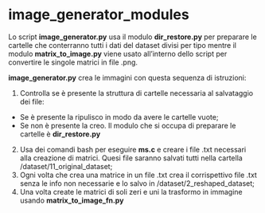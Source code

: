 # image_generator_modules

Lo script **image_generator.py** usa il modulo **dir_restore.py** per preparare le cartelle che conterranno tutti i dati del dataset divisi per tipo mentre il modulo **matrix_to_image.py** viene usato all’interno dello script per convertire le singole matrici in file .png.

**image_generator.py** crea le immagini con questa sequenza di istruzioni:
1. Controlla se è presente la struttura di cartelle necessaria al salvataggio dei file:
* Se è presente la ripulisco in modo da avere le cartelle vuote;
* Se non è presente la creo.
Il modulo che si occupa di preparare le cartelle è **dir_restore.py**
2. Usa dei comandi bash per eseguire **ms.c** e creare i file .txt necessari alla creazione di matrici. Quesi file saranno salvati tutti nella cartella /dataset/11_original_dataset;
3. Ogni volta che crea una matrice in un file .txt crea il corrispettivo file .txt senza le info non necessarie e lo salvo in /dataset/2_reshaped_dataset;
4. Una volta create le matrici di soli zeri e uni la trasformo in immagine usando **matrix_to_image_fn.py**

